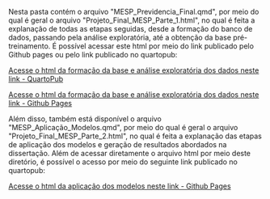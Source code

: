 Nesta pasta contém o arquivo "MESP_Previdencia_Final.qmd", por meio do qual é geral o arquivo "Projeto_Final_MESP_Parte_1.html", no qual é feita a explanação de todas as etapas seguidas, desde a formação do banco de dados, passando pela análise exploratória, até a obtenção da base pré-treinamento. É possível acessar este html por meio do link publicado pelo Github pages ou pelo link publicado no quartopub:

[Acesse o html da formação da base e análise exploratória dos dados neste link - QuartoPub](https://psfleury.quarto.pub/projeto_final_mesp_parte_1/)

[Acesse o html da formação da base e análise exploratória dos dados neste link - Github Pages](https://psfleury.github.io/UFPB-MESP/explicando_os_codigos/Projeto_Final_MESP_Parte_1.html)


Além disso, também está disponível o arquivo "MESP_Aplicação_Modelos.qmd", por meio do qual é geral o arquivo "Projeto_Final_MESP_Parte_2.html", no qual é feita a explanação das etapas de aplicação dos modelos e geração de resultados abordados na dissertação. Além de acessar diretamente o arquivo html por meio deste diretório, é possível o acesso por meio do seguinte link publicado no quartopub:

[Acesse o html da aplicação dos modelos neste link - Github Pages](https://psfleury.github.io/UFPB-MESP/explicando_os_codigos/Projeto_Final_MESP_Parte_2.html)
